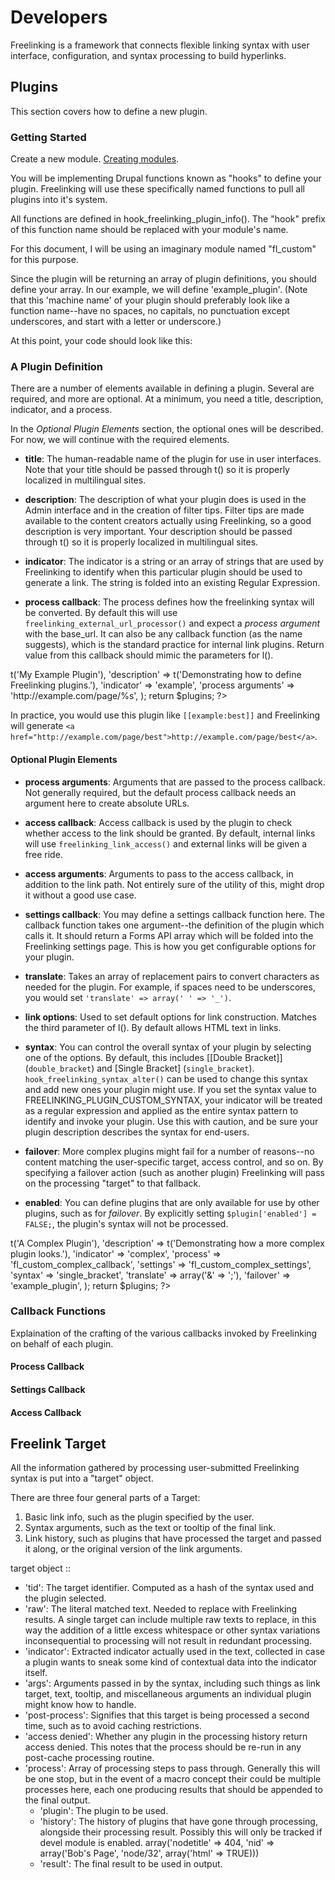 # Developers

Freelinking is a framework that connects flexible linking syntax with user
interface, configuration, and syntax processing to build hyperlinks.

## Plugins

This section covers how to define a new plugin.

### Getting Started
Create a new module. [Creating modules](http://drupal.org/node/206753).

You will be implementing Drupal functions known as "hooks" to define your
plugin. Freelinking will use these specifically named functions to pull all
plugins into it's system.

All functions are defined in hook_freelinking_plugin_info(). The "hook" prefix
of this function name should be replaced with your module's name.

For this document, I will be using an imaginary module named "fl_custom" for
this purpose.

Since the plugin will be returning an array of plugin definitions, you should
define your array. In our example, we will define 'example_plugin'. (Note that
this 'machine name' of your plugin should preferably look like a function
name--have no spaces, no capitals, no punctuation except underscores, and start
with a letter or underscore.)

At this point, your code should look like this:

<?php
/**
 * Implementation of hook_freelinking_plugin_info().
 */
function fl_custom_freelinking_plugin_info() {}
  $plugins = array();
  
  $plugins['example plugin'] = array(
    // Plugin Definition Here
  );
  
  return $plugins;
?>

### A Plugin Definition
There are a number of elements available in defining a plugin. Several are
required, and more are optional. At a minimum, you need a title, description,
indicator, and a process.

In the *Optional Plugin Elements* section, the optional ones will be described.
For now, we will continue with the required elements.

* **title**: The human-readable name of the plugin for use in user interfaces.
Note that your title should be passed through t() so it is properly localized in
multilingual sites.

* **description**: The description of what your plugin does is used in the Admin
interface and in the creation of filter tips. Filter tips are made available to
the content creators actually using Freelinking, so a good description is very
important. Your description should be passed through t() so it is properly
localized in multilingual sites.

* **indicator**: The indicator is a string or an array of strings that are used
by Freelinking to identify when this particular plugin should be used to
generate a link. The string is folded into an existing Regular Expression.

* **process callback**: The process defines how the freelinking syntax will be
converted. By default this will use `freelinking_external_url_processor()` and
expect a *process argument* with the base_url. It can also be any callback
function (as the name suggests), which is the standard practice for internal link
plugins. Return value from this callback should mimic the parameters for l().

<?php
/**
 * Implementation of hook_freelinking_plugin_info().
 */
function fl_custom_freelinking_plugin_info() {}
  $plugins = array();
  
  $plugins['example_plugin'] = array(
    'title' => t('My Example Plugin'),
    'description' => t('Demonstrating how to define Freelinking plugins.'),
    'indicator' => 'example',
    'process arguments' => 'http://example.com/page/%s',
  );
  
  return $plugins;
?>

In practice, you would use this plugin like `[[example:best]]` and Freelinking
will generate `<a
href="http://example.com/page/best">http://example.com/page/best</a>`.

#### Optional Plugin Elements

* **process arguments**: Arguments that are passed to the process callback. Not
generally required, but the default process callback needs an argument here to
create absolute URLs.

* **access callback**: Access callback is used by the plugin to check whether
access to the link should be granted. By default, internal links will use
`freelinking_link_access()` and external links will be given a free ride.

* **access arguments**: Arguments to pass to the access callback, in addition
to the link path. Not entirely sure of the utility of this, might drop it without a good use case.

* **settings callback**: You may define a settings callback function here. The callback function takes one argument--the definition of the plugin which calls it. It should return a Forms API array which will be folded into the Freelinking
settings page. This is how you get configurable options for your plugin.

* **translate**: Takes an array of replacement pairs to convert characters as
needed for the plugin. For example, if spaces need to be underscores, you would
set `'translate' => array(' ' => '_')`.

* **link options**: Used to set default options for link construction. Matches
the third parameter of l(). By default allows HTML text in links.

* **syntax**: You can control the overall syntax of your plugin by selecting one
of the options. By default, this includes [[Double Bracket]]  (`double_bracket`)
and [Single Bracket]  (`single_bracket`). `hook_freelinking_syntax_alter()`
can be used to change this syntax and add new ones your plugin might use. 
If you set the syntax value to FREELINKING_PLUGIN_CUSTOM_SYNTAX,
your indicator will be treated as a regular expression and applied as the entire
syntax pattern to identify and invoke your plugin. Use this with caution, and be
sure your plugin description describes the syntax for end-users.

* **failover**: More complex plugins might fail for a number of reasons--no
content matching the user-specific target, access control, and so on. By
specifying a failover action (such as another plugin) Freelinking will pass on
the processing "target" to that fallback.

* **enabled**: You can define plugins that are only available for use by other
plugins, such as for *failover*. By explicitly setting `$plugin['enabled'] =
FALSE;`, the plugin's syntax will not be processed.

<?php
/**
 * Implementation of hook_freelinking_plugin_info().
 */
function fl_custom_freelinking_plugin_info() {}
  $plugins = array();
  
  $plugins['complex_plugin'] = array(
    'title' => t('A Complex Plugin'),
    'description' => t('Demonstrating how a more complex plugin looks.'),
    'indicator' => 'complex',
    'process' => 'fl_custom_complex_callback',
    'settings' => 'fl_custom_complex_settings',
    'syntax' => 'single_bracket',
    'translate' => array('&' => ';'),
    'failover' => 'example_plugin',
  );
  
  return $plugins;
?>

### Callback Functions
Explaination of the crafting of the various callbacks invoked by Freelinking on behalf of each plugin.

#### Process Callback

#### Settings Callback

#### Access Callback

## Freelink Target
All the information gathered by processing user-submitted Freelinking syntax is
put into a "target" object.

There are three four general parts of a Target:

1. Basic link info, such as the plugin specified by the user.
2. Syntax arguments, such as the text or tooltip of the final link.
3. Link history, such as plugins that have processed the target and passed it
along, or the original version of the link arguments.

target object ::
 - 'tid': The target identifier. Computed as a hash of the syntax used and the 
   plugin selected.
 - 'raw': The literal matched text. Needed to replace with Freelinking results. 
   A single target can include multiple raw texts to replace, in this way 
   the addition of a little excess whitespace or other syntax variations 
   inconsequential to processing will not result in redundant processing.
 - 'indicator': Extracted indicator actually used in the text, collected in case 
   a plugin wants to sneak some kind of contextual data into the indicator itself.
 - 'args': Arguments passed in by the syntax, including such things as link 
   target, text, tooltip, and miscellaneous arguments an individual plugin might 
   know how to handle.
 - 'post-process': Signifies that this target is being processed a second time, such as to avoid caching restrictions.
 - 'access denied': Whether any plugin in the processing history return access 
   denied. This notes that the process should be re-run in any post-cache 
   processing routine.
 - 'process': Array of processing steps to pass through. Generally this will be 
   one stop, but in the event of a macro concept their could be multiple processes 
   here, each one producing results that should be appended to the final output.
   - 'plugin': The plugin to be used.
   - 'history': The history of plugins that have gone through processing, 
     alongside their processing result. Possibly this will only be tracked if devel 
     module is enabled. array('nodetitle' => 404, 'nid' => array('Bob's Page', 
     'node/32', array('html' => TRUE)))
   - 'result': The final result to be used in output. 